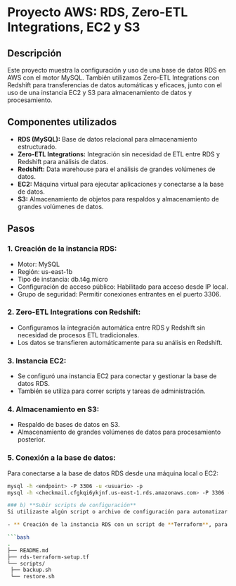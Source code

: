 # Proyecto AWS: RDS, Zero-ETL Integrations, EC2 y S3

## Descripción
Este proyecto muestra la configuración y uso de una base de datos RDS en AWS con el motor MySQL. También utilizamos Zero-ETL Integrations con Redshift para transferencias de datos automáticas y eficaces, junto con el uso de una instancia EC2 y S3 para almacenamiento de datos y procesamiento.

## Componentes utilizados
- **RDS (MySQL):** Base de datos relacional para almacenamiento estructurado.
- **Zero-ETL Integrations:** Integración sin necesidad de ETL entre RDS y Redshift para análisis de datos.
- **Redshift:** Data warehouse para el análisis de grandes volúmenes de datos.
- **EC2:** Máquina virtual para ejecutar aplicaciones y conectarse a la base de datos.
- **S3:** Almacenamiento de objetos para respaldos y almacenamiento de grandes volúmenes de datos.

## Pasos

### 1. **Creación de la instancia RDS:**
   - Motor: MySQL
   - Región: us-east-1b
   - Tipo de instancia: db.t4g.micro
   - Configuración de acceso público: Habilitado para acceso desde IP local.
   - Grupo de seguridad: Permitir conexiones entrantes en el puerto 3306.

### 2. **Zero-ETL Integrations con Redshift:**
   - Configuramos la integración automática entre RDS y Redshift sin necesidad de procesos ETL tradicionales.
   - Los datos se transfieren automáticamente para su análisis en Redshift.

### 3. **Instancia EC2:**
   - Se configuró una instancia EC2 para conectar y gestionar la base de datos RDS.
   - También se utiliza para correr scripts y tareas de administración.

### 4. **Almacenamiento en S3:**
   - Respaldo de bases de datos en S3.
   - Almacenamiento de grandes volúmenes de datos para procesamiento posterior.

### 5. **Conexión a la base de datos:**
   Para conectarse a la base de datos RDS desde una máquina local o EC2:
   ```bash
   mysql -h <endpoint> -P 3306 -u <usuario> -p
   mysql -h <checkmail.cfgkqi6ykjnf.us-east-1.rds.amazonaws.com> -P 3306 -u <admin> -p

### b) **Subir scripts de configuración**
Si utilizaste algún script o archivo de configuración para automatizar tareas (como Terraform o CloudFormation para crear la RDS), puedes subir esos archivos al repositorio.

- ** Creación de la instancia RDS con un script de **Terraform**, para incluir el archivo `.tf`:

```bash
.
├── README.md
├── rds-terraform-setup.tf
└── scripts/
    ├── backup.sh
    └── restore.sh

